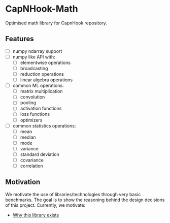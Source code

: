 # CapNHook-Math

Optimised math library for CapnHook repository.

## Features
- [ ] numpy ndarray support
- [ ] numpy like API with:
    - [ ] elementwise operations
    - [ ] broadcasting
    - [ ] reduction operations
    - [ ] linear algebra operations
- [ ] common ML operations:
    - [ ] matrix multiplication
    - [ ] convolution
    - [ ] pooling
    - [ ] activation functions
    - [ ] loss functions
    - [ ] optimizers
- [ ] common statistics operations:
    - [ ] mean
    - [ ] median
    - [ ] mode
    - [ ] variance
    - [ ] standard deviation
    - [ ] covariance
    - [ ] correlation

## Motivation

We motivate the use of libraries/technologies through very basic benchmarks. The goal is to show the reasoning behind the design decisions of this project. Currently, we motivate:
- [Why this library exists](motivation/numpy_slow_motivation/)